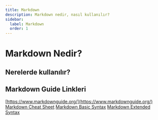 ```yaml
---
title: Markdown
description: Markdown nedir, nasıl kullanılır?
sidebar:
  label: Markdown
  order: 1
---
```


# Markdown Nedir?

## Nerelerde kullanılır?

## Markdown Guide Linkleri

[https://www.markdownguide.org/](https://www.markdownguide.org/)
[Markdown Cheat Sheet](https://www.markdownguide.org/cheat-sheet/)
[Markdown Basic Syntax](https://www.markdownguide.org/basic-syntax/)
[Markdown Extended Syntax](https://www.markdownguide.org/extended-syntax/)
